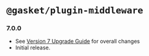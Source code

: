 # `@gasket/plugin-middleware`

### 7.0.0

- See [Version 7 Upgrade Guide] for overall changes
- Initial release.


[Version 7 Upgrade Guide]: /docs/upgrade-to-7.md
